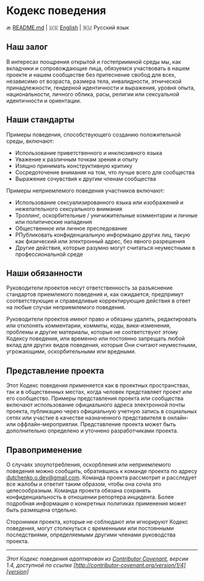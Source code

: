 # Кодекс поведения

:back: [README.md](./README-RU.md)
|
:us: [English](./CODE_OF_CONDUCT.md)
|
:ru: Русский язык

## Наш залог

В интересах поощрения открытой и гостеприимной среды мы, как вкладчики и сопровождающие лица, обязуемся участвовать в нашем проекте и нашем сообществе без притеснение свобод для всех, независимо от возраста, размера тела, инвалидности, этнической принадлежности, гендерной идентичности и выражения, уровня опыта, национальности, личного облика, расы, религии или сексуальной идентичности и ориентации.

## Наши стандарты

Примеры поведения, способствующего созданию положительной среды, включают:

* Использование приветственного и инклюзивного языка
* Уважение к различным точкам зрения и опыту
* Изящно принимать конструктивную критику
* Сосредоточение внимания на том, что лучше всего для сообщества
* Выражение сочувствия к другим членам сообщества

Примеры неприемлемого поведения участников включают:

* Использование сексуализированного языка или изображений и нежелательного сексуального внимания
* Троллинг, оскорбительные / уничижительные комментарии и личные или политические нападения
* Общественное или личное преследование
* PПубликовать конфиденциальную информацию других лиц, такую как физический или электронный адрес, без явного разрешения
* Другие действия, которые разумно могут считаться неуместными в профессиональной среде

## Наши обязанности

Руководители проектов несут ответственность за разъяснение стандартов приемлемого поведения и, как ожидается, предпримут соответствующие и справедливые корректирующие действия в ответ на любые случаи неприемлемого поведения.

Руководители проектов имеют право и обязаны удалять, редактировать или отклонять комментарии, коммиты, коды, вики-изменения, проблемы и другие материалы, которые не соответствуют этому Кодексу поведения, или временно или постоянно запрещать любой вклад для других видов поведения, которые Они считают неуместными, угрожающими, оскорбительными или вредными.

## Представление проекта

Этот Кодекс поведения применяется как в проектных пространствах, так и в общественных местах, когда человек представляет проект или его сообщество. Примеры представления проекта или сообщества включают использование официального адреса электронной почты проекта, публикацию через официальную учетную запись в социальных сетях или участие в качестве назначенного представителя в онлайн-или оффлайн-мероприятии. Представление проекта может быть дополнительно определено и уточнено разработчиками проекта.

## Правоприменение

О случаях злоупотребления, оскорбления или неприемлемого поведения можно сообщить, обратившись к команде проекта по адресу dutchenko.o.dev@gmail.com. Команда проекта рассмотрит и расследует все жалобы и ответит таким образом, чтобы она сочла это целесообразным. Команда проекта обязана сохранять конфиденциальность в отношении репортера инцидента. Более подробная информация о конкретных политиках применения может быть размещена отдельно.

Сторонники проекта, которые не соблюдают или игнорируют Кодекс поведения, могут столкнуться с временными или постоянными последствиями, определяемыми другими членами руководства проекта.

---

_Этот Кодекс поведения адаптирован из [Contributor Covenant][homepage], версии 1.4, доступной по ссылке [http://contributor-covenant.org/version/1/4][version]_

[homepage]: http://contributor-covenant.org
[version]: http://contributor-covenant.org/version/1/4/

